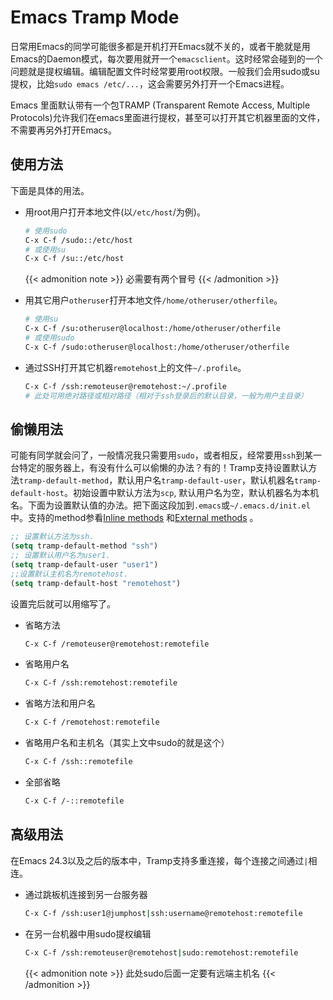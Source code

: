 # Emacs Tramp Mode


日常用Emacs的同学可能很多都是开机打开Emacs就不关的，或者干脆就是用Emacs的Daemon模式，每次要用就开一个`emacsclient`。这时经常会碰到的一个问题就是提权编辑。编辑配置文件时经常要用root权限。一般我们会用sudo或su提权，比始`sudo emacs /etc/...`，这会需要另外打开一个Emacs进程。

Emacs 里面默认带有一个包TRAMP (Transparent Remote Access, Multiple Protocols)允许我们在emacs里面进行提权，甚至可以打开其它机器里面的文件，不需要再另外打开Emacs。

## 使用方法

下面是具体的用法。

* 用root用户打开本地文件(以`/etc/host`/为例)。

  ```bash
  # 使用sudo
  C-x C-f /sudo::/etc/host
  # 或使用su
  C-x C-f /su::/etc/host
  ```

  {{< admonition note >}}
  必需要有两个冒号
  {{< /admonition >}}

* 用其它用户`otheruser`打开本地文件`/home/otheruser/otherfile`。

  ```bash
  # 使用su
  C-x C-f /su:otheruser@localhost:/home/otheruser/otherfile
  # 或使用sudo
  C-x C-f /sudo:otheruser@localhost:/home/otheruser/otherfile
  ```

* 通过SSH打开其它机器`remotehost`上的文件`~/.profile`。

  ```bash
  C-x C-f /ssh:remoteuser@remotehost:~/.profile
  # 此处可用绝对路径或相对路径（相对于ssh登录后的默认目录，一般为用户主目录）
  ```

## 偷懒用法

可能有同学就会问了，一般情况我只需要用`sudo`，或者相反，经常要用`ssh`到某一台特定的服务器上，有没有什么可以偷懒的办法？有的！Tramp支持设置默认方法`tramp-default-method`，默认用户名`tramp-default-user`，默认机器名`tramp-default-host`。初始设置中默认方法为`scp`, 默认用户名为空，默认机器名为本机名。下面为设置默认值的办法。把下面这段加到`.emacs`或`~/.emacs.d/init.el`中。支持的method参看[Inline methods](https://www.gnu.org/software/emacs/manual/html_node/tramp/Inline-methods.html#Inline-methods) 和[External methods](https://www.gnu.org/software/emacs/manual/html_node/tramp/External-methods.html#External-methods) 。

```lisp
;; 设置默认方法为ssh.
(setq tramp-default-method "ssh")
;; 设置默认用户名为user1.
(setq tramp-default-user "user1")
;;设置默认主机名为remotehost.
(setq tramp-default-host "remotehost")
```

设置完后就可以用缩写了。

* 省略方法

  ```bash
  C-x C-f /remoteuser@remotehost:remotefile
  ```

* 省略用户名

  ```bash
  C-x C-f /ssh:remotehost:remotefile
  ```

* 省略方法和用户名

  ```bash
  C-x C-f /remotehost:remotefile
  ```

* 省略用户名和主机名（其实上文中sudo的就是这个）

  ```bash
  C-x C-f /ssh::remotefile
  ```

* 全部省略

  ```bash
  C-x C-f /-::remotefile
  ```

## 高级用法

在Emacs 24.3以及之后的版本中，Tramp支持多重连接，每个连接之间通过`|`相连。

* 通过跳板机连接到另一台服务器

  ```bash
  C-x C-f /ssh:user1@jumphost|ssh:username@remotehost:remotefile
  ```

* 在另一台机器中用sudo提权编辑

  ```bash
  C-x C-f /ssh:remoteuser@remotehost|sudo:remotehost:remotefile
  ```

  {{< admonition note >}}
  此处sudo后面一定要有远端主机名
  {{< /admonition >}}

